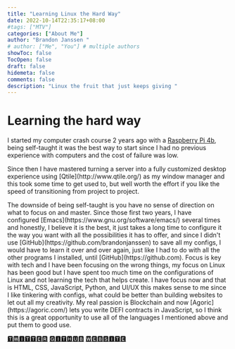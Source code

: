 ```yaml
---
title: "Learning Linux the Hard Way"
date: 2022-10-14T22:35:17+08:00
#tags: ["MTV"]
categories: ["About Me"]
author: "Brandon Janssen "
# author: ["Me", "You"] # multiple authors
showToc: false
TocOpen: false
draft: false
hidemeta: false
comments: false
description: "Linux the fruit that just keeps giving "
---
```

# Learning the hard way
I started my computer crash course 2 years ago with a [Raspberry Pi 4b](https://www.raspberrypi.com/), being self-taught it was the best way to start since I had no previous experience with computers and the cost of failure was low.
</p>
<p>
 Since then I have mastered turning a server into a fully customized desktop experience using [Qtile](http://www.qtile.org/) as my window manager and this took some time to get used to, but well worth the effort if you like the speed of transitioning from project to project.
  </p>
 <p>
 The downside of being self-taught is you have no sense of direction on what to focus on and master. Since those first two years, I have configured [Emacs](https://www.gnu.org/software/emacs/) several times and honestly, I believe it is the best, it just takes a long time to configure it the way you want with all the possibilities it has to offer, and since I didn't use [GitHub](https://github.com/brandonjanssen) to save all my configs, I would have to learn it over and over again, just like I had to do with all the other programs I installed, until [GitHub](https://github.com). Focus is key with tech and I have been focusing on the wrong things, my focus on Linux has been good but I have spent too much time on the configurations of Linux and not learning the tech that helps create. I have focus now and that is HTML, CSS, JavaScript, Python, and UI/UX this makes sense to me since I like tinkering with configs, what could be better than building websites to let out all my creativity. My real passion is Blockchain and now [Agoric](https://agoric.com/) lets you write DEFI contracts in JavaScript, so I think this is a great opportunity to use all of the languages I mentioned above and put them to good use.


[🆃🆆🅸🆃🆃🅴🆁](https://twitter.com/D_M_N_E)
[🅶🅸🆃🅷🆄🅱](https://github.com/brandonjanssen)
[🆆🅴🅱🆂🅸🆃🅴]( https://www.jantech.xyz/)
